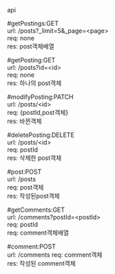 api

#getPostings:GET  
url: /posts?_limit=5&_page=&lt;page&gt;  
req: none  
res: post객체배열  

#getPosting:GET  
url: /posts?id=&lt;id&gt;  
req: none  
res: 하나의 post객체  

#modifyPosting:PATCH  
url: /posts/&lt;id&gt;  
req: {postId,post객체}  
res: 바뀐객체  

#deletePosting:DELETE  
url: /posts/&lt;id&gt;  
req: postId  
res: 삭제한 post객체  

#post:POST  
url: /posts  
req: post객체  
res: 작성된post객체  

#getComments:GET  
url: /comments?postId=&lt;postId&gt;  
req: postId  
req: comment객체배열  

#comment:POST  
url: /comments
req: comment객체  
res: 작성된 comment객체  
